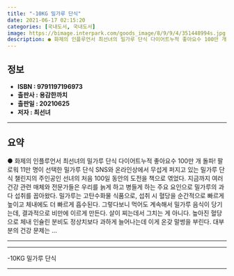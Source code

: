```yaml
---
title: "-10KG 밀가루 단식"
date: 2021-06-17 02:15:20
categories: [국내도서, 국내도서]
image: https://bimage.interpark.com/goods_image/8/9/9/4/351448994s.jpg
description: ● 화제의 인플루언서 최선녀의 밀가루 단식 다이어트누적 좋아요수 100만 개 돌파! 팔로워 11만 명이 선택한 밀가루 단식 SNS와 온라인상에서 무섭게 퍼지고 있는 밀가루 단식 챌린지의 주인공인 선녀의 처음 100일 동안의 도전을 책으로 엮었다. 지금까지 여러 건강 관련 매체와 전
---
```


## **정보**

- **ISBN : 9791197196973**
- **출판사 : 용감한까치**
- **출판일 : 20210625**
- **저자 : 최선녀**

------



## **요약**

●  화제의 인플루언서 최선녀의 밀가루 단식 다이어트누적 좋아요수 100만 개 돌파! 팔로워 11만 명이 선택한  밀가루 단식  SNS와 온라인상에서 무섭게 퍼지고 있는 밀가루 단식 챌린지의 주인공인 선녀의 처음 100일 동안의 도전을 책으로 엮었다. 지금까지 여러 건강 관련 매체와 전문가들은 우리를 늙게 하고 병들게 하는 주요 요인으로 밀가루의 과다 섭취를 꼽아왔다. 밀가루는 고탄수화물 식품으로, 섭취 시 혈당을 순간적으로 빠르게 높이고 체내에도 더 빠르게 흡수된다. 그렇다보니 먹어도 계속해서 밀가루 음식이 당기는데, 결과적으로 비만에 이르게 만든다. 살이 찌는데서 그치는 게 아니다. 높아진 혈당으로 체내 인슐린 분비도 정상치보다 과하게 늘어나는데 이게 온갖 말썽을 부린다. 대부분의 건강 문제는 ...

------



------


-10KG 밀가루 단식 

------


